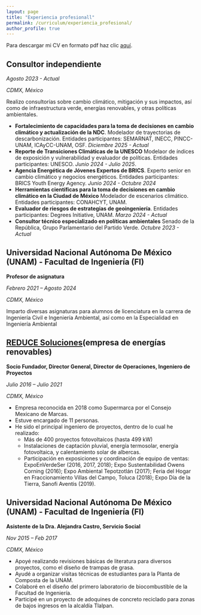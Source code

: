```yaml
---
layout: page
title: "Experiencia profesionall"
permalink: /curriculum/experiencia_profesional/
author_profile: true
---
```


Para descargar mi CV en formato pdf haz clic [aquí](../assets/pdf/CV_Rodrigo_Munoz_extenso_2025-01.pdf).


## Consultor independiente

*Agosto 2023 - Actual*

*CDMX, México*

Realizo consultorías sobre cambio climático, mitigación y sus impactos, así como de infraestructura verde, energías renovables, y otras políticas ambientales.

* **Fortalecimiento de capacidades para la toma de decisiones en cambio climático y actualización de la NDC**. Modelador de trayectorias de descarbonización. Entidades participantes: SEMARNAT, INECC, PINCC-UNAM, ICAyCC-UNAM, OSF. *Diciembre 2025 - Actual*
* **Reporte de Transiciones Climáticas de la UNESCO** Modelaor de índices de exposición y vulnerabilidad y evaluador de políticas. Entidades participantes: UNESCO. *Junio 2024 - Julio 2025*.
* **Agencia Energética de Jóvenes Expertos de BRICS**. Experto senior en cambio climático y negocios energéticos. Entidades participantes: BRICS Youth Energy Agency. *Junio 2024 - Octubre 2024*
* **Herramientas científicas para la toma de decisiones en cambio climático en la Ciudad de México** Modelador de escenarios climático. Entidades participantes: CONAHCYT, UNAM.
* **Evaluador de riesgos de estrategias de geoingeniería**. Entidades participantes: Degrees Initiative, UNAM. *Marzo 2024 - Actual*
* **Consultor técnico especializado en políticas ambientales** Senado de la República, Grupo Parlamentario del Partido Verde. *Octubre 2023 - Actual*


## Universidad Nacional Autónoma De México (UNAM) - Facultad de Ingeniería (FI)

**Profesor de asignatura**

*Febrero 2021 – Agosto 2024*

*CDMX, México*

Imparto diversas asignaturas para alumnos de licenciatura en la carrera de Ingeniería Civil e Ingeniería Ambiental, así como en la Especialidad en Ingeniería Ambiental


## [REDUCE Soluciones](https://reducesoluciones.com/)(empresa de energías renovables)

**Socio Fundador, Director General, Director de Operaciones, Ingeniero de Proyectos**

*Julio 2016 – Julio 2021*

*CDMX, México*

* Empresa reconocida en 2018 como Supermarca por el Consejo Mexicano de Marcas.
* Estuve encargado de 11 personas.
* He sido el principal ingeniero de proyectos, dentro de lo cual he realizado:
    * Más de 400 proyectos fotovoltaicos (hasta 499 kW)
    * Instalaciones de captación pluvial, energía termosolar, energía fotovoltaica, y calentamiento solar de albercas.
    * Participación en exposiciones y coordinación de equipo de ventas: ExpoEnVerdeSer (2016, 2017, 2018); Expo Sustentabilidad Owens Corning (2016); Expo Ambiental Tepotzotlán (2017); Feria del Hogar en Fraccionamiento Villas del Campo, Toluca (2018); Expo Día de la Tierra, Sanofi Aventis (2019).


## Universidad Nacional Autónoma De México (UNAM) - Facultad de Ingeniería (FI)

**Asistente de la Dra. Alejandra Castro, Servicio Social**

*Nov 2015 – Feb 2017*

*CDMX, México*

* Apoyé realizando revisiones básicas de literatura para diversos proyectos, como el diseño de trampas de grasa.
* Ayudé a organizar visitas técnicas de estudiantes para la Planta de Composta de la UNAM.
* Colaboré en el diseño del primero laboratorio de biocombustible de la Facultad de Ingeniería.
* Participé en un proyecto de adoquines de concreto reciclado para zonas de bajos ingresos en la alcaldía Tlalpan.